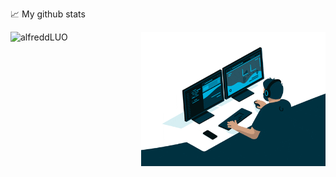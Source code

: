 📈 My github stats
<p> <img align="left" src="https://github-readme-stats.vercel.app/api?username=alfreddLUO&show_icons=true&theme=gotham" height="215" alt="alfreddLUO" />
<img align="right" alt="GIF" src="code.gif" width="295" height="215" />
</p>

